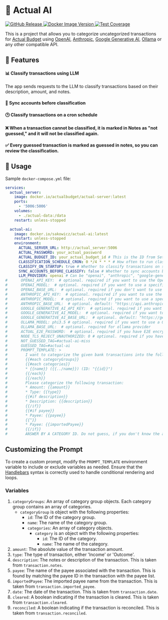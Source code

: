 # 🤖 Actual AI

<p>
    <a href="https://github.com/sakowicz/actual-ai">
        <img alt="GitHub Release" src="https://img.shields.io/github/v/release/sakowicz/actual-ai?label=GitHub">
    </a>
    <a href="https://hub.docker.com/r/sakowicz/actual-ai">
        <img alt="Docker Image Version" src="https://img.shields.io/docker/v/sakowicz/actual-ai?label=Docker%20Hub">
    </a>
    <a href="https://codecov.io/github/sakowicz/actual-ai" >
        <img alt="Test Coverage" src="https://codecov.io/github/sakowicz/actual-ai/graph/badge.svg?token=7ZLJUN61QE"/>
    </a>
</p>

This is a project that allows you to categorize uncategorized transactions
for [Actual Budget](https://actualbudget.org/)
using [OpenAI](https://openai.com/api/pricing/), [Anthropic](https://www.anthropic.com/pricing#anthropic-api), [Google Generative AI](https://ai.google/discover/generativeai/), [Ollama](https://github.com/ollama/ollama)
or any other compatible API.

## 🌟 Features

#### 📊 Classify transactions using LLM

The app sends requests to the LLM to classify transactions based on their description, amount, and notes.

#### 🔄 Sync accounts before classification

#### 🕒 Classify transactions on a cron schedule

#### ❌ When a transaction cannot be classified, it is marked in Notes as "not guessed," and it will not be classified again.

#### ✅ Every guessed transaction is marked as guessed in notes, so you can review the classification.

## 🚀 Usage

Sample `docker-compose.yml` file:

```yaml
services:
  actual_server:
    image: docker.io/actualbudget/actual-server:latest
    ports:
      - '5006:5006'
    volumes:
      - ./actual-data:/data
    restart: unless-stopped

  actual-ai:
    image: docker.io/sakowicz/actual-ai:latest
    restart: unless-stopped
    environment:
      ACTUAL_SERVER_URL: http://actual_server:5006
      ACTUAL_PASSWORD: your_actual_password
      ACTUAL_BUDGET_ID: your_actual_budget_id # This is the ID from Settings → Show advanced settings → Sync ID
      CLASSIFICATION_SCHEDULE_CRON: 0 */4 * * * # How often to run classification.
      CLASSIFY_ON_STARTUP: true # Whether to classify transactions on startup (don't wait for cron schedule)
      SYNC_ACCOUNTS_BEFORE_CLASSIFY: false # Whether to sync accounts before classification
      LLM_PROVIDER: openai # Can be "openai", "anthropic", "google-generative-ai" or "ollama"
#      OPENAI_API_KEY:  # optional. required if you want to use the OpenAI API
#      OPENAI_MODEL:  # optional. required if you want to use a specific model, default is "gpt-4-turbo"
#      OPENAI_BASE_URL:  # optional. required if you don't want to use the OpenAI API but OpenAI compatible API, ex: "http://ollama:11424/v1
#      ANTHROPIC_API_KEY:  # optional. required if you want to use the Anthropic API
#      ANTHROPIC_MODEL:  # optional. required if you want to use a specific model, default is "claude-3-5-sonnet-latest"
#      ANTHROPIC_BASE_URL:  # optional. default: "https://api.anthropic.com/v1
#      GOOGLE_GENERATIVE_AI_API_KEY:  # optional. required if you want to use the Google Generative AI API
#      GOOGLE_GENERATIVE_AI_MODEL:  # optional. required if you want to use a specific model, default is "gemini-1.5-flash"
#      GOOGLE_GENERATIVE_AI_BASE_URL:  # optional. default: "https://generativelanguage.googleapis.com"
#      OLLAMA_MODEL: phi3.5 # optional. required if you want to use a Ollama specific model, default is "phi3.5"
#      OLLAMA_BASE_URL:  # optional. required for ollama provider
#      ACTUAL_E2E_PASSWORD:  # optional. required if you have E2E encryption
#      NODE_TLS_REJECT_UNAUTHORIZED: 0 # optional. required if you have trouble connecting to Actual server 
#      NOT_GUESSED_TAG=#actual-ai-miss
#      GUESSED_TAG=#actual-ai
#      PROMPT_TEMPLATE: >
#        I want to categorize the given bank transactions into the following categories:
#        {{#each categoryGroups}}
#        {{#each categories}}
#        * {{name}} ({{../name}}) (ID: "{{id}}")
#        {{/each}}
#        {{/each}}
#        Please categorize the following transaction:
#        * Amount: {{amount}}
#        * Type: {{type}}
#        {{#if description}}
#        * Description: {{description}}
#        {{/if}}
#        {{#if payee}}
#        * Payee: {{payee}}
#        {{^}}
#        * Payee: {{importedPayee}}
#        {{/if}}
#        ANSWER BY A CATEGORY ID. Do not guess, if you don't know the answer, return "uncategorized".
```

## Customizing the Prompt

To create a custom prompt, modify the `PROMPT_TEMPLATE` environment variable to include or exclude variables as needed.
Ensure that the [Handlebars](https://handlebarsjs.com/) syntax is correctly used to handle conditional rendering and
loops.

### Variables

1. `categoryGroups`: An array of category group objects. Each category group contains an array of categories.
    - `categoryGroup` is object with the following properties:
        - `id`: The ID of the category group.
        - `name`: The name of the category group.
        - `categories`: An array of category objects.
            - `category` is an object with the following properties:
                - `id`: The ID of the category.
                - `name`: The name of the category.
2. `amount`: The absolute value of the transaction amount.
3. `type`: The type of transaction, either 'Income' or 'Outcome'.
4. `description`: The notes or description of the transaction. This is taken from `transaction.notes`.
5. `payee`: The name of the payee associated with the transaction. This is found by matching the payee ID in the
   transaction with the payee list.
6. `importedPayee`: The imported payee name from the transaction. This is taken from `transaction.imported_payee`.
7. `date`: The date of the transaction. This is taken from `transaction.date`.
8. `cleared`: A boolean indicating if the transaction is cleared. This is taken from `transaction.cleared`.
9. `reconciled`: A boolean indicating if the transaction is reconciled. This is taken from `transaction.reconciled`.
